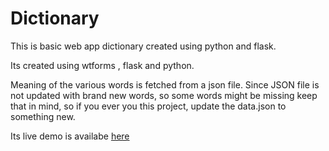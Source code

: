 # Dictionary
This is basic web app dictionary created using python and flask. 


Its created using wtforms , flask and python.


Meaning of the various words is fetched from a json file. Since JSON file is not updated with brand new words, so some words might be missing keep that in mind, so if you ever you this project, update the data.json to something new.


Its live demo is availabe <a href="https://dictionary-python.herokuapp.com/">here</a> 
